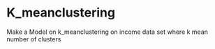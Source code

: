 # K_meanclustering
Make a Model on k_meanclustering  on income data set where k mean number of clusters
